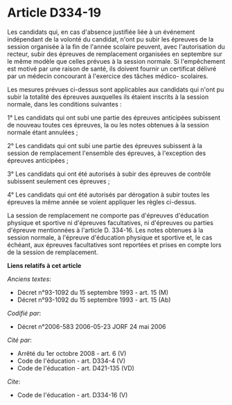 # Article D334-19

Les candidats qui, en cas d'absence justifiée liée à un événement indépendant de la volonté du candidat, n'ont pu subir les
épreuves de la session organisée à la fin de l'année scolaire peuvent, avec l'autorisation du recteur, subir des épreuves de
remplacement organisées en septembre sur le même modèle que celles prévues à la session normale. Si l'empêchement est motivé
par une raison de santé, ils doivent fournir un certificat délivré par un médecin concourant à l'exercice des tâches médico-
scolaires. 

Les mesures prévues ci-dessus sont applicables aux candidats qui n'ont pu subir la totalité des épreuves auxquelles ils
étaient inscrits à la session normale, dans les conditions suivantes : 

1° Les candidats qui ont subi une partie des épreuves anticipées subissent de nouveau toutes ces épreuves, la ou les notes
obtenues à la session normale étant annulées ; 

2° Les candidats qui ont subi une partie des épreuves subissent à la session de remplacement l'ensemble des épreuves, à
l'exception des épreuves anticipées ; 

3° Les candidats qui ont été autorisés à subir des épreuves de contrôle subissent seulement ces épreuves ; 

4° Les candidats qui ont été autorisés par dérogation à subir toutes les épreuves la même année se voient appliquer les
règles ci-dessus. 

La session de remplacement ne comporte pas d'épreuves d'éducation physique et sportive ni d'épreuves facultatives, ni
d'épreuves ou parties d'épreuve mentionnées à l'article D. 334-16. Les notes obtenues à la session normale, à l'épreuve
d'éducation physique et sportive et, le cas échéant, aux épreuves facultatives sont reportées et prises en compte lors de la
session de remplacement.

**Liens relatifs à cet article**

_Anciens textes_:

  - Décret n°93-1092 du 15 septembre 1993 - art. 15 (M)
  - Décret n°93-1092 du 15 septembre 1993 - art. 15 (Ab)

_Codifié par_:

  - Décret n°2006-583 2006-05-23 JORF 24 mai 2006

_Cité par_:

  - Arrêté du 1er octobre 2008 - art. 6 (V)
  - Code de l'éducation - art. D334-4 (V)
  - Code de l'éducation - art. D421-135 (VD)

_Cite_:

  - Code de l'éducation - art. D334-16 (V)
